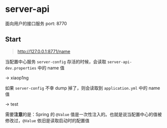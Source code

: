 # server-api

面向用户的接口服务 port: 8770

## Start

> http://127.0.0.1:8771/name

当配置中心服务 `server-config` 存活的时候，会读取 `server-api-dev.properties` 中的 name 值

-> xiaop1ng

如果 `server-config` 不幸 dump 掉了，则会读取到 `application.yml` 中的 name 值

-> test

需要**注意**的是：Spring 的 `@Value` 值是一次性注入的。也就是说当配置中心的值被修改过，`@Value` 依旧是读取启动时的配置值